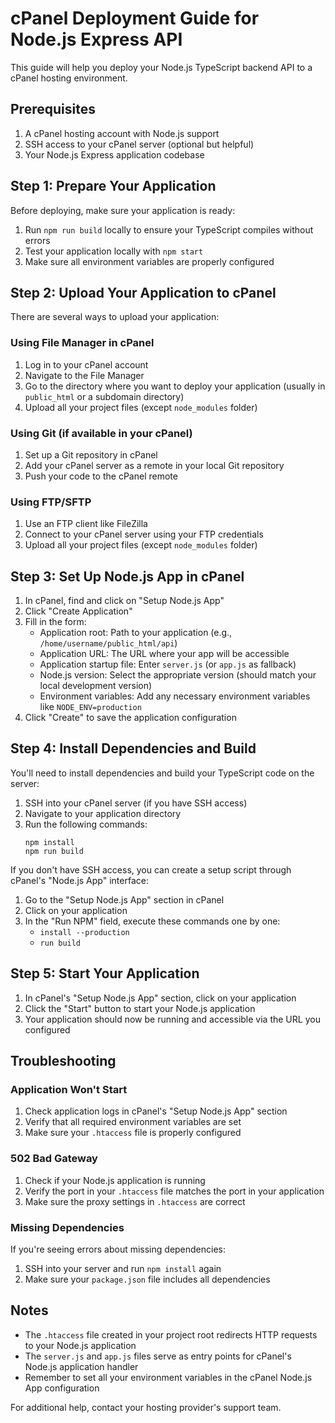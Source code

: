 # cPanel Deployment Guide for Node.js Express API

This guide will help you deploy your Node.js TypeScript backend API to a cPanel hosting environment.

## Prerequisites

1. A cPanel hosting account with Node.js support
2. SSH access to your cPanel server (optional but helpful)
3. Your Node.js Express application codebase

## Step 1: Prepare Your Application

Before deploying, make sure your application is ready:

1. Run `npm run build` locally to ensure your TypeScript compiles without errors
2. Test your application locally with `npm start`
3. Make sure all environment variables are properly configured

## Step 2: Upload Your Application to cPanel

There are several ways to upload your application:

### Using File Manager in cPanel

1. Log in to your cPanel account
2. Navigate to the File Manager
3. Go to the directory where you want to deploy your application (usually in `public_html` or a subdomain directory)
4. Upload all your project files (except `node_modules` folder)

### Using Git (if available in your cPanel)

1. Set up a Git repository in cPanel
2. Add your cPanel server as a remote in your local Git repository
3. Push your code to the cPanel remote

### Using FTP/SFTP

1. Use an FTP client like FileZilla
2. Connect to your cPanel server using your FTP credentials
3. Upload all your project files (except `node_modules` folder)

## Step 3: Set Up Node.js App in cPanel

1. In cPanel, find and click on "Setup Node.js App"
2. Click "Create Application"
3. Fill in the form:
   - Application root: Path to your application (e.g., `/home/username/public_html/api`)
   - Application URL: The URL where your app will be accessible
   - Application startup file: Enter `server.js` (or `app.js` as fallback)
   - Node.js version: Select the appropriate version (should match your local development version)
   - Environment variables: Add any necessary environment variables like `NODE_ENV=production`
4. Click "Create" to save the application configuration

## Step 4: Install Dependencies and Build

You'll need to install dependencies and build your TypeScript code on the server:

1. SSH into your cPanel server (if you have SSH access)
2. Navigate to your application directory
3. Run the following commands:
   ```
   npm install
   npm run build
   ```

If you don't have SSH access, you can create a setup script through cPanel's "Node.js App" interface:

1. Go to the "Setup Node.js App" section in cPanel
2. Click on your application
3. In the "Run NPM" field, execute these commands one by one:
   - `install --production`
   - `run build`

## Step 5: Start Your Application

1. In cPanel's "Setup Node.js App" section, click on your application
2. Click the "Start" button to start your Node.js application
3. Your application should now be running and accessible via the URL you configured

## Troubleshooting

### Application Won't Start

1. Check application logs in cPanel's "Setup Node.js App" section
2. Verify that all required environment variables are set
3. Make sure your `.htaccess` file is properly configured

### 502 Bad Gateway

1. Check if your Node.js application is running
2. Verify the port in your `.htaccess` file matches the port in your application
3. Make sure the proxy settings in `.htaccess` are correct

### Missing Dependencies

If you're seeing errors about missing dependencies:
1. SSH into your server and run `npm install` again
2. Make sure your `package.json` file includes all dependencies

## Notes

- The `.htaccess` file created in your project root redirects HTTP requests to your Node.js application
- The `server.js` and `app.js` files serve as entry points for cPanel's Node.js application handler
- Remember to set all your environment variables in the cPanel Node.js App configuration

For additional help, contact your hosting provider's support team.
